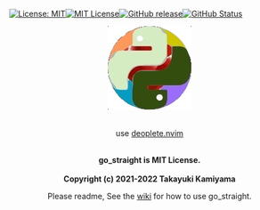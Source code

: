 [![License: MIT](https://img.shields.io/badge/License-MIT-yellow.svg)](https://opensource.org/licenses/MIT)[![MIT
License](http://img.shields.io/badge/license-MIT-blue.svg?style=flat)](
LICENSE)[![GitHub release](https://img.shields.io/github/release/takkii/go_straight.svg?style=flat)](GitHub)[![GitHub Status](https://img.shields.io/github/last-commit/takkii/go_straight.svg?style=flat)](GitHub)
<br />
<div align="center"><img src="https://github.com/takkii/go_straight/blob/main/img/python_ruby.gif" alt="PythonとRuby" title="logo"></div>
<br />
<div align="center">
    <p> use <a href="https://github.com/Shougo/deoplete.nvim">deoplete.nvim</a></p>
</div>
<br />
<div align="center">
    <b> go_straight is MIT License. </b>
</div>
<br />
<div align="center">
    <b> Copyright (c) 2021-2022 Takayuki Kamiyama </b>
    <p> Please readme, See the <a href="https://github.com/takkii/go_straight/wiki/Specification">wiki</a> for how to use go_straight. </p>
</div>
